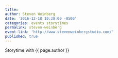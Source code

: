 ```yaml
---
title:
author: Steven Weinberg
date: '2016-12-18 10:30:00 -0500'
categories: events storytimes
permalink: steven-weinberg
event-link: 'http://www.stevenweinbergstudio.com/'
published: true
---
```

Storytime with {{ page.author }}
